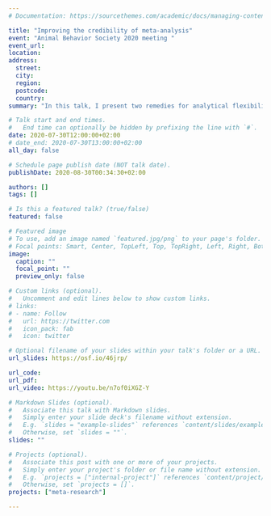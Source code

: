 ```yaml
---
# Documentation: https://sourcethemes.com/academic/docs/managing-content/

title: "Improving the credibility of meta-analysis"
event: "Animal Behavior Society 2020 meeting "
event_url:
location:
address:
  street:
  city:
  region:
  postcode:
  country:
summary: "In this talk, I present two remedies for analytical flexibility in meta-analysis: pre-registration and multiverse analysis. Reducing analytical flexibility, in parallel with releasing raw data and analysis scripts, will improve the credibility of meta-analysis."

# Talk start and end times.
#   End time can optionally be hidden by prefixing the line with `#`.
date: 2020-07-30T12:00:00+02:00
# date_end: 2020-07-30T13:00:00+02:00
all_day: false

# Schedule page publish date (NOT talk date).
publishDate: 2020-08-30T00:34:30+02:00

authors: []
tags: []

# Is this a featured talk? (true/false)
featured: false

# Featured image
# To use, add an image named `featured.jpg/png` to your page's folder. 
# Focal points: Smart, Center, TopLeft, Top, TopRight, Left, Right, BottomLeft, Bottom, BottomRight.
image:
  caption: ""
  focal_point: ""
  preview_only: false

# Custom links (optional).
#   Uncomment and edit lines below to show custom links.
# links:
# - name: Follow
#   url: https://twitter.com
#   icon_pack: fab
#   icon: twitter

# Optional filename of your slides within your talk's folder or a URL.
url_slides: https://osf.io/46jrp/

url_code:
url_pdf:
url_video: https://youtu.be/n7of0iXGZ-Y

# Markdown Slides (optional).
#   Associate this talk with Markdown slides.
#   Simply enter your slide deck's filename without extension.
#   E.g. `slides = "example-slides"` references `content/slides/example-slides.md`.
#   Otherwise, set `slides = ""`.
slides: ""

# Projects (optional).
#   Associate this post with one or more of your projects.
#   Simply enter your project's folder or file name without extension.
#   E.g. `projects = ["internal-project"]` references `content/project/deep-learning/index.md`.
#   Otherwise, set `projects = []`.
projects: ["meta-research"]

---
```

